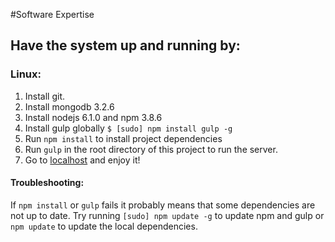 #Software Expertise

## Have the system up and running by:

### Linux:
1. Install git.
2. Install mongodb 3.2.6
3. Install nodejs 6.1.0 and npm 3.8.6
4. Install gulp globally `$ [sudo] npm install gulp -g`
5. Run `npm install` to install project dependencies
6. Run `gulp` in the root directory of this project to run the server.
7. Go to [localhost](http://localhost:3000) and enjoy it!

#### Troubleshooting:

If `npm install` or `gulp` fails it probably means that some dependencies are not up to date. Try running `[sudo] npm update -g` to update npm and gulp or `npm update` to update the local dependencies.

